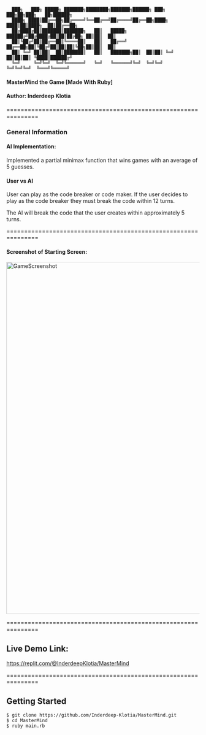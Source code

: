       ███╗   ███╗ █████╗ ███████╗████████╗███████╗██████╗ ███╗   ███╗██╗███╗   ██╗██████╗
      ████╗ ████║██╔══██╗██╔════╝╚══██╔══╝██╔════╝██╔══██╗████╗ ████║██║████╗  ██║██╔══██╗
      ██╔████╔██║███████║███████╗   ██║   █████╗  ██████╔╝██╔████╔██║██║██╔██╗ ██║██║  ██║
      ██║╚██╔╝██║██╔══██║╚════██║   ██║   ██╔══╝  ██╔══██╗██║╚██╔╝██║██║██║╚██╗██║██║  ██║
      ██║ ╚═╝ ██║██║  ██║███████║   ██║   ███████╗██║  ██║██║ ╚═╝ ██║██║██║ ╚████║██████╔╝
      ╚═╝     ╚═╝╚═╝  ╚═╝╚══════╝   ╚═╝   ╚══════╝╚═╝  ╚═╝╚═╝     ╚═╝╚═╝╚═╝  ╚═══╝╚═════╝
#### MasterMind the Game [Made With Ruby]
#### Author: Inderdeep Klotia

===============================================================
### General Information
#### AI Implementation:
Implemented a partial minimax function that wins games with an average of 5 guesses.

#### User vs AI
User can play as the code breaker or code maker. If the user decides to play as the code breaker they must break 
the code within 12 turns.

The AI will break the code that the user creates within approximately 5 turns.

===============================================================

#### Screenshot of Starting Screen:
<img width="919" alt="GameScreenshot" src="https://user-images.githubusercontent.com/68567294/122655937-6fd21980-d124-11eb-83a1-e8f0c212da94.png">

===============================================================
## Live Demo Link:
https://replit.com/@InderdeepKlotia/MasterMind

===============================================================
## Getting Started
```
$ git clone https://github.com/Inderdeep-Klotia/MasterMind.git
$ cd MasterMind
$ ruby main.rb
```
